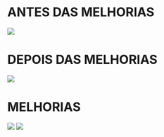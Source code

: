 # ANTES DAS MELHORIAS
![](antes.png)

# DEPOIS DAS MELHORIAS
![](depois.png)

# MELHORIAS
![](insert.png)
![](remove.png)
